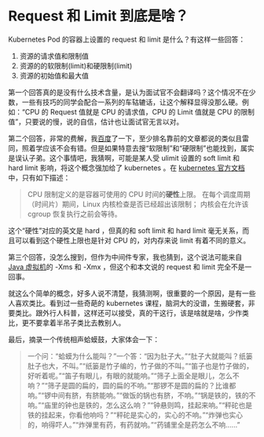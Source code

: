 # Request 和 Limit 到底是啥？

Kubernetes Pod 的容器上设置的 request 和 limit 是什么？有这样一些回答：

1. 资源的请求值和限制值
2. 资源的的软限制(limit)和硬限制(limit)
3. 资源的初始值和最大值

第一个回答真的是没有什么技术含量，是认为面试官不会翻译吗？这个情况不在少数，一些有技巧的同学会配合一系列的车轱辘话，让这个解释显得没那么硬。例如：“CPU 的 Request 值就是 CPU 的请求值，CPU 的 Limit 值就是 CPU 的限制值”，只要说的慢，说的自信，估计也让面试官无言以对。

第二个回答，非常的费解，我[百度](https://www.baidu.com/s?ie=utf-8&f=8&rsv_bp=1&rsv_idx=1&tn=baidu&wd=request%20limit%20kubernetes&fenlei=256&rsv_pq=0x85c5d9bd0001da10&rsv_t=63ffLt%2Bdq10lctlJxRx0IVSYlh0CqeSVLa5kuU%2F63KtkV0NxZmRiW6xBrNa%2F&rqlang=en&rsv_enter=1&rsv_dl=tb&rsv_sug3=2&rsv_sug1=1&rsv_sug7=001&rsv_n=2&rsv_sug2=0&rsv_btype=i&inputT=554&rsv_sug4=944&rsv_sug=9)了一下，至少排名靠前的文章都说的类似且雷同，照着学应该不会有错。但是如果特意去搜“软限制”和“硬限制”也能找到，属实是误认子弟。这个事情吧，我猜啊，可能是某人受 ulimit 设置的 soft limit 和 hard limit 影响，将这个概念强加给了 kubernetes 。在 [kubernetes 官方文档](https://kubernetes.io/zh-cn/docs/concepts/configuration/manage-resources-containers/)中，只有如下描述：

> CPU 限制定义的是容器可使用的 CPU 时间的**硬性**上限。 在每个调度周期（时间片）期间，Linux 内核检查是否已经超出该限制； 内核会在允许该 cgroup 恢复执行之前会等待。

这个“硬性”对应的英文是 hard ，但真的和 soft limit 和 hard limit 毫无关系，而且可以看到这个硬性上限也是针对 CPU 的，对内存来说 limit 有着不同的意义。

第三个回答，没怎么搜到，但作为中间件专家，我也猜到，这个说法可能来自 [Java 虚拟机](https://docs.oracle.com/javase/8/docs/technotes/tools/windows/java.html)的 -Xms 和 -Xmx ，但这个和本文说的 request 和 limit 完全不是一回事。

就这么个简单的概念，好多人说不清楚，我猜测啊，很重要的一个原因，是有一些人喜欢类比。看到过一些奇葩的 kubernetes 课程，脑洞大的没谱，生搬硬套，非要类比。跟外行人科普，这样还可以接受，真的干这行，该是啥就是啥，少作类比，更不要拿着半吊子类比去教别人。

最后，摘录一个传统相声蛤蟆鼓，大家体会一下：

> 一个问：“蛤蟆为什么能叫？”一个答：“因为肚子大。”“肚子大就能叫？纸篓肚子也大，不叫。”“纸篓是竹子编的，竹子做的不叫。”“笛子也是竹子做的，好听着呢。”“笛子有眼儿，有眼的就能响。”“筛子上面全是眼儿，怎么不响？”“筛子是圆的扁的，圆的扁的不响。”“那锣不是圆的扁的？比谁都响。”“锣中间有脐，有脐能响。”“做饭的锅也有脐，不响。”“锅是铁的，铁的不响。”“庙里的钟也是铁的，怎么这么响？”“钟悬则鸣，挂起来响。”“秤砣也是铁的挂起来，你看他响吗？”“秤砣是实心的，实心的不响。”“炸弹也实心的，响得吓人。”“炸弹里有药，有药就响。”“药铺里全是药怎么不响……”
